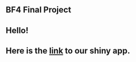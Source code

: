## BF4 Final Project

## Hello!

## Here is the [link](https://lisa233.shinyapps.io/Final_Project/) to our shiny app. 


